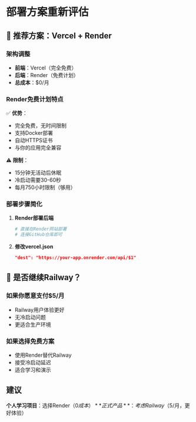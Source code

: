 # 部署方案重新评估

## 🎯 推荐方案：Vercel + Render

### 架构调整
- **前端**：Vercel（完全免费）
- **后端**：Render（免费计划）
- **总成本**：$0/月

### Render免费计划特点
✅ **优势**：
- 完全免费，无时间限制
- 支持Docker部署
- 自动HTTPS证书
- 与你的应用完全兼容

⚠️ **限制**：
- 15分钟无活动后休眠
- 冷启动需要30-60秒
- 每月750小时限制（够用）

### 部署步骤简化

1. **Render部署后端**
   ```bash
   # 直接在Render网站部署
   # 连接GitHub仓库即可
   ```

2. **修改vercel.json**
   ```json
   "dest": "https://your-app.onrender.com/api/$1"
   ```

## 🤔 是否继续Railway？

### 如果你愿意支付$5/月
- Railway用户体验更好
- 无冷启动问题
- 更适合生产环境

### 如果选择免费方案
- 使用Render替代Railway
- 接受冷启动延迟
- 适合学习和演示

## 建议

**个人学习项目**：选择Render（$0成本）
**正式产品**：考虑Railway（$5/月，更好体验）
